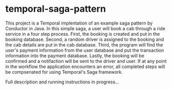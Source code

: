 # temporal-saga-pattern
This project is a Temporal implentation of an example saga pattern by Conductor in Java. In this simple saga, a user will book a cab through a ride service in a four step process. First, the booking is created and put in the booking database. Second, a random driver is assigned to the booking and the cab details are put in the cab database. Third, the program will find the user's payment information from the user database and put the transaction information into the payment database. Lastly, the booking will be confirmed and a notifaction will be sent to the driver and user. If at any point in the workflow the application encounters an error, all completed steps will be compsenated for using Temporal's Saga framework.

Full description and running instructions in progress...

